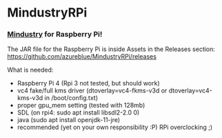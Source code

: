 # MindustryRPi
### [Mindustry](https://github.com/Anuken/Mindustry) for Raspberry Pi!

The JAR file for the Raspberry Pi is inside Assets in the Releases section: https://github.com/azureblue/MindustryRPi/releases

What is needed:
- Raspberry Pi 4 (Rpi 3 not tested, but should work)
- vc4 fake/full kms driver (dtoverlay=vc4-fkms-v3d or dtoverlay=vc4-kms-v3d in /boot/config.txt)
- proper gpu_mem setting (tested with 128mb)
- SDL (on rpi4: sudo apt install libsdl2-2.0 0)
- java (sudo apt install openjdk-11-jre)
- recommended (yet on your own responsibility :P) RPi overclocking ;) 
